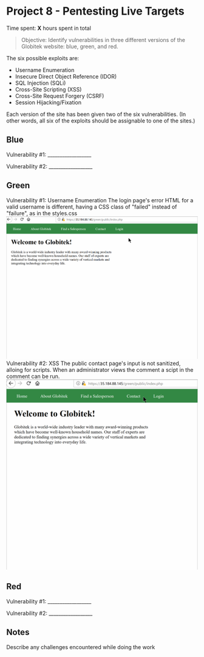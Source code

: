 # Project 8 - Pentesting Live Targets

Time spent: **X** hours spent in total

> Objective: Identify vulnerabilities in three different versions of the Globitek website: blue, green, and red.

The six possible exploits are:
* Username Enumeration
* Insecure Direct Object Reference (IDOR)
* SQL Injection (SQLi)
* Cross-Site Scripting (XSS)
* Cross-Site Request Forgery (CSRF)
* Session Hijacking/Fixation

Each version of the site has been given two of the six vulnerabilities. (In other words, all six of the exploits should be assignable to one of the sites.)

## Blue

Vulnerability #1: __________________

Vulnerability #2: __________________


## Green

Vulnerability #1: Username Enumeration
The login page's error HTML for a valid username is different, having a CSS class of "failed" instead of "failure", as in the styles.css
![greenlogin form username enumeration gif](https://github.com/ramonpetgrave64/Cybersecurity-University-Project-8/blob/master/green%20username%20enum.gif?raw=true)
Vulnerability #2: XSS
The public contact page's input is not sanitized, alloing for scripts. When an administrator views the comment a scipt in the comment can be run.
![green contact form xss gif](https://github.com/ramonpetgrave64/Cybersecurity-University-Project-8/blob/master/green%20xss.gif?raw=true)
## Red

Vulnerability #1: __________________

Vulnerability #2: __________________


## Notes

Describe any challenges encountered while doing the work
